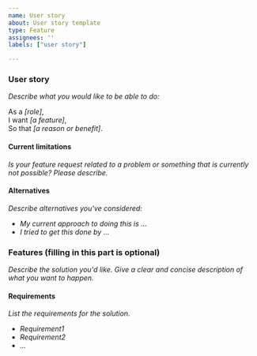```yaml
---
name: User story
about: User story template
type: Feature
assignees: ''
labels: ["user story"] 

---
```


### User story
*Describe what you would like to be able to do:*  
  
As a *[role]*,  
I want *[a feature]*,  
So that *[a reason or benefit]*.

#### Current limitations
*Is your feature request related to a problem or something that is currently not possible? Please describe.*

#### Alternatives
*Describe alternatives you've considered:*  
- *My current approach to  doing this is ...*
- *I tried to get this done by ...*

### Features (filling in this part is optional)
*Describe the solution you'd like. Give a clear and concise description of what you want to happen.*

#### Requirements
*List the requirements for the solution.*
- *Requirement1*
- *Requirement2*
- *...*


